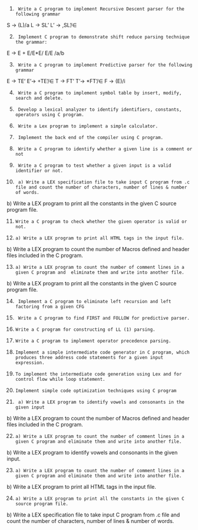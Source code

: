 1.		Write a C program to implement Recursive Descent parser for the following grammar
 S → (L)/a
 L → SL’
 L’ → ,SL’/∈
 
2.		Implement C program to demonstrate shift reduce parsing technique the grammar:
E → E + E/E*E/ E/E /a/b

3.		Write a C program to implement Predictive parser for the following grammar
 E → TE’
 E’→ +TE’/∈
 T → FT’
 T’→ *FT’/∈
 F → (E)/i
 
4.		Write a C program to implement symbol table by insert, modify, search and delete.

5.		Develop a lexical analyzer to identify identifiers, constants, operators using C program.

6.		Write a Lex program to implement a simple calculator.

7.		Implement the back end of the compiler using C program.

8.		Write a C program to identify whether a given line is a comment or not

9.		Write a C program to test whether a given input is a valid identifier or not.

10.		 a) Write a LEX specification file to take input C program from .c file and count the number of characters, number of lines & number of words.
b) Write a LEX program to print all the constants in the given C source program file.

11.		Write a C program to check whether the given operator is valid or not.

12.		a) Write a LEX program to print all HTML tags in the input file.
b) Write a LEX program to count the number of Macros defined and header files included in the C program.

13.		a) Write a LEX program to count the number of comment lines in a given C program and  eliminate them and write into another file.
b) Write a LEX program to print all the constants in the given C source program file.

14.		 Implement a C program to eliminate left recursion and left factoring from a given CFG

15.		 Write a C program to find FIRST and FOLLOW for predictive parser.

16.		Write a C program for constructing of LL (1) parsing.

17.		Write a C program to implement operator precedence parsing.

18.		Implement a simple intermediate code generator in C program, which produces three address code statements for a given input expression.

19.		To implement the intermediate code generation using Lex and for control flow while loop statement.

20.		Implement simple code optimization techniques using C program

21.		 a) Write a LEX program to identify vowels and consonants in the given input
  b) Write a LEX program to count the number of Macros defined and header files included in the C program.

22.		a) Write a LEX program to count the number of comment lines in a given C program and eliminate them and write into another file.
b) Write a LEX program to identify vowels and consonants in the given input.

23.		a) Write a LEX program to count the number of comment lines in a given C program and eliminate them and write into another file.
b) Write a LEX program to print all HTML tags in the input file.

24.		a) Write a LEX program to print all the constants in the given C source program file.
b) Write a LEX specification file to take input C program from .c file and count the number of characters, number of lines & number of words.
